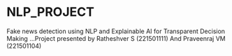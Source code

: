 # NLP_PROJECT
Fake news detection using NLP and Explainable AI for Transparent Decision Making ...Project presented by Ratheshver S (221501111) And Praveenraj VM (221501104)
